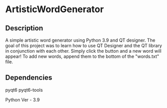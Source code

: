 # ArtisticWordGenerator

<h2>Description</h2>
A simple artistic word generator using Python 3.9 and QT designer. The goal of this project was to learn how to use QT Designer and the QT library in conjunction with each other. Simply click the button and a new word will appear!
To add new words, append them to the bottom of the "words.txt" file.

<h2>Dependencies</h2>
pyqt6
pyqt6-tools

Python Ver - 3.9
